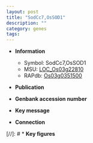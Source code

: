 ```yaml
---
layout: post
title: "SodCc7,OsSOD1"
description: ""
category: genes
tags: 
---
```


* **Information**  
    + Symbol: SodCc7,OsSOD1  
    + MSU: [LOC_Os03g22810](http://rice.uga.edu/cgi-bin/ORF_infopage.cgi?orf=LOC_Os03g22810)  
    + RAPdb: [Os03g0351500](http://rapdb.dna.affrc.go.jp/viewer/gbrowse_details/irgsp1?name=Os03g0351500)  

* **Publication**  

* **Genbank accession number**  

* **Key message**  

* **Connection**  

[//]: # * **Key figures**  


